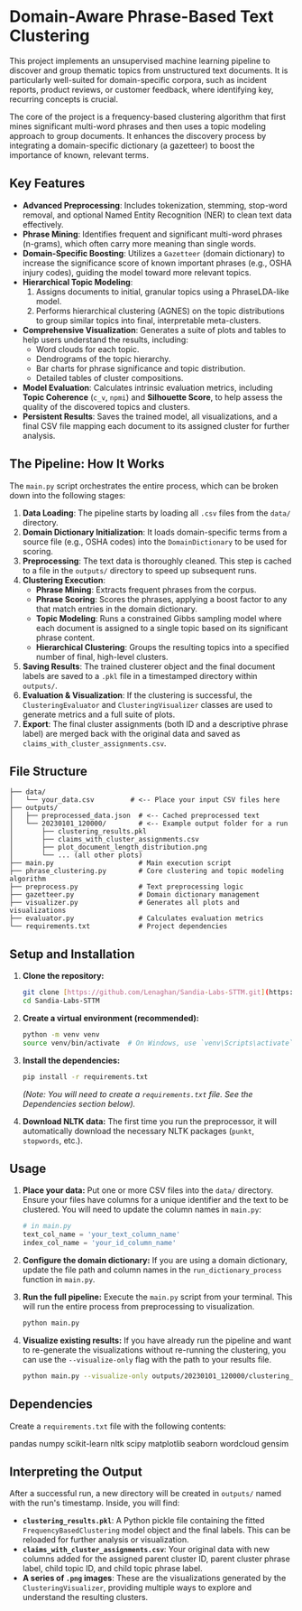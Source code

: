 # Domain-Aware Phrase-Based Text Clustering

This project implements an unsupervised machine learning pipeline to discover and group thematic topics from unstructured text documents. It is particularly well-suited for domain-specific corpora, such as incident reports, product reviews, or customer feedback, where identifying key, recurring concepts is crucial.

The core of the project is a frequency-based clustering algorithm that first mines significant multi-word phrases and then uses a topic modeling approach to group documents. It enhances the discovery process by integrating a domain-specific dictionary (a gazetteer) to boost the importance of known, relevant terms.

## Key Features

- **Advanced Preprocessing**: Includes tokenization, stemming, stop-word removal, and optional Named Entity Recognition (NER) to clean text data effectively.
- **Phrase Mining**: Identifies frequent and significant multi-word phrases (n-grams), which often carry more meaning than single words.
- **Domain-Specific Boosting**: Utilizes a `Gazetteer` (domain dictionary) to increase the significance score of known important phrases (e.g., OSHA injury codes), guiding the model toward more relevant topics.
- **Hierarchical Topic Modeling**:
    1.  Assigns documents to initial, granular topics using a PhraseLDA-like model.
    2.  Performs hierarchical clustering (AGNES) on the topic distributions to group similar topics into final, interpretable meta-clusters.
- **Comprehensive Visualization**: Generates a suite of plots and tables to help users understand the results, including:
    - Word clouds for each topic.
    - Dendrograms of the topic hierarchy.
    - Bar charts for phrase significance and topic distribution.
    - Detailed tables of cluster compositions.
- **Model Evaluation**: Calculates intrinsic evaluation metrics, including **Topic Coherence** (`c_v`, `npmi`) and **Silhouette Score**, to help assess the quality of the discovered topics and clusters.
- **Persistent Results**: Saves the trained model, all visualizations, and a final CSV file mapping each document to its assigned cluster for further analysis.

## The Pipeline: How It Works

The `main.py` script orchestrates the entire process, which can be broken down into the following stages:

1.  **Data Loading**: The pipeline starts by loading all `.csv` files from the `data/` directory.
2.  **Domain Dictionary Initialization**: It loads domain-specific terms from a source file (e.g., OSHA codes) into the `DomainDictionary` to be used for scoring.
3.  **Preprocessing**: The text data is thoroughly cleaned. This step is cached to a file in the `outputs/` directory to speed up subsequent runs.
4.  **Clustering Execution**:
    - **Phrase Mining**: Extracts frequent phrases from the corpus.
    - **Phrase Scoring**: Scores the phrases, applying a boost factor to any that match entries in the domain dictionary.
    - **Topic Modeling**: Runs a constrained Gibbs sampling model where each document is assigned to a single topic based on its significant phrase content.
    - **Hierarchical Clustering**: Groups the resulting topics into a specified number of final, high-level clusters.
5.  **Saving Results**: The trained clusterer object and the final document labels are saved to a `.pkl` file in a timestamped directory within `outputs/`.
6.  **Evaluation & Visualization**: If the clustering is successful, the `ClusteringEvaluator` and `ClusteringVisualizer` classes are used to generate metrics and a full suite of plots.
7.  **Export**: The final cluster assignments (both ID and a descriptive phrase label) are merged back with the original data and saved as `claims_with_cluster_assignments.csv`.

## File Structure
```
├── data/
│   └── your_data.csv         # <-- Place your input CSV files here
├── outputs/
│   ├── preprocessed_data.json  # <-- Cached preprocessed text
│   └── 20230101_120000/        # <-- Example output folder for a run
│       ├── clustering_results.pkl
│       ├── claims_with_cluster_assignments.csv
│       ├── plot_document_length_distribution.png
│       └── ... (all other plots)
├── main.py                     # Main execution script
├── phrase_clustering.py        # Core clustering and topic modeling algorithm
├── preprocess.py               # Text preprocessing logic
├── gazetteer.py                # Domain dictionary management
├── visualizer.py               # Generates all plots and visualizations
├── evaluator.py                # Calculates evaluation metrics
└── requirements.txt            # Project dependencies
```
    
## Setup and Installation

1.  **Clone the repository:**
    ```bash
    git clone [https://github.com/Lenaghan/Sandia-Labs-STTM.git](https://github.com/Lenaghan/Sandia-Labs-STTM.git)
    cd Sandia-Labs-STTM
    ```

2.  **Create a virtual environment (recommended):**
    ```bash
    python -m venv venv
    source venv/bin/activate  # On Windows, use `venv\Scripts\activate`
    ```

3.  **Install the dependencies:**
    ```bash
    pip install -r requirements.txt
    ```
    *(Note: You will need to create a `requirements.txt` file. See the Dependencies section below).*

4.  **Download NLTK data:**
    The first time you run the preprocessor, it will automatically download the necessary NLTK packages (`punkt`, `stopwords`, etc.).

## Usage

1.  **Place your data:** Put one or more CSV files into the `data/` directory. Ensure your files have columns for a unique identifier and the text to be clustered. You will need to update the column names in `main.py`:
    ```python
    # in main.py
    text_col_name = 'your_text_column_name'
    index_col_name = 'your_id_column_name'
    ```

2.  **Configure the domain dictionary:** If you are using a domain dictionary, update the file path and column names in the `run_dictionary_process` function in `main.py`.

3.  **Run the full pipeline:**
    Execute the `main.py` script from your terminal. This will run the entire process from preprocessing to visualization.
    ```bash
    python main.py
    ```

4.  **Visualize existing results:**
    If you have already run the pipeline and want to re-generate the visualizations without re-running the clustering, you can use the `--visualize-only` flag with the path to your results file.
    ```bash
    python main.py --visualize-only outputs/20230101_120000/clustering_results.pkl
    ```

## Dependencies

Create a `requirements.txt` file with the following contents:

pandas
numpy
scikit-learn
nltk
scipy
matplotlib
seaborn
wordcloud
gensim

## Interpreting the Output

After a successful run, a new directory will be created in `outputs/` named with the run's timestamp. Inside, you will find:

-   **`clustering_results.pkl`**: A Python pickle file containing the fitted `FrequencyBasedClustering` model object and the final labels. This can be reloaded for further analysis or visualization.
-   **`claims_with_cluster_assignments.csv`**: Your original data with new columns added for the assigned parent cluster ID, parent cluster phrase label, child topic ID, and child topic phrase label.
-   **A series of `.png` images**: These are the visualizations generated by the `ClusteringVisualizer`, providing multiple ways to explore and understand the resulting clusters.
